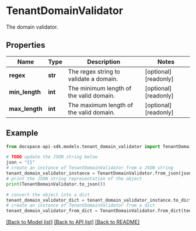 # TenantDomainValidator
The domain validator.

## Properties

Name | Type | Description | Notes
------------ | ------------- | ------------- | -------------
**regex** | **str** | The regex string to validate a domain. | [optional] [readonly] 
**min_length** | **int** | The minimum length of the valid domain. | [optional] [readonly] 
**max_length** | **int** | The maximum length of the valid domain. | [optional] [readonly] 

## Example

```python
from docspace-api-sdk.models.tenant_domain_validator import TenantDomainValidator

# TODO update the JSON string below
json = "{}"
# create an instance of TenantDomainValidator from a JSON string
tenant_domain_validator_instance = TenantDomainValidator.from_json(json)
# print the JSON string representation of the object
print(TenantDomainValidator.to_json())

# convert the object into a dict
tenant_domain_validator_dict = tenant_domain_validator_instance.to_dict()
# create an instance of TenantDomainValidator from a dict
tenant_domain_validator_from_dict = TenantDomainValidator.from_dict(tenant_domain_validator_dict)
```
[[Back to Model list]](../README.md#documentation-for-models) [[Back to API list]](../README.md#documentation-for-api-endpoints) [[Back to README]](../README.md)


